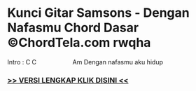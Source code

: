 
 # Kunci Gitar Samsons - Dengan Nafasmu Chord Dasar ©ChordTela.com rwqha


Intro : C C                     Am Dengan nafasmu aku hidup

###  <a href="https://shortlighzx.web.app?sq=Kunci Gitar Samsons - Dengan Nafasmu Chord Dasar ©ChordTela.com"> >> VERSI LENGKAP KLIK DISINI << </a>
